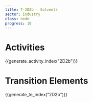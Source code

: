 ```yaml
---
title: T-2D2b - Solvents
sector: industry
class: node
progress: 10
---
```



# Activities

{{generate_activity_index("2D2b")}}

# Transition Elements

{{generate_te_index("2D2b")}}

